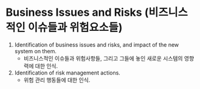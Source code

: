 # Business Issues and Risks (비즈니스적인 이슈들과 위험요소들)

1. Identification of business issues and risks, and impact of the new system on them.
    - 비즈니스적인 이슈들과 위험사항들, 그리고 그들에 놓인 새로운 시스템의 영향력에 대한 인식.
2. Identification of risk management actions.
    - 위험 관리 행동들에 대한 인식.